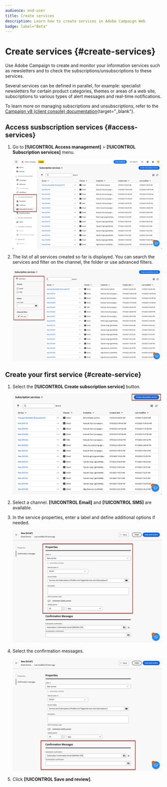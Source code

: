 ```yaml
---
audience: end-user
title: Create services
description: Learn how to create services in Adobe Campaign Web
badge: label="Beta" 
---
```


# Create services {#create-services}

Use Adobe Campaign to create and monitor your information services such as newsletters and to check the subscriptions/unsubscriptions to these services.

Several services can be defined in parallel, for example: specialist newsletters for certain product categories, themes or areas of a web site, subscriptions to various types of alert messages and real-time notifications.

To learn more on managing subscriptions and unsubscriptions, refer to the [Campaign v8 (client console) documentation](https://experienceleague.adobe.com/docs/campaign/campaign-v8/audience/subscriptions.html){target="_blank"}.

## Access susbscription services {#access-services}

1. Go to **[!UICONTROL Access management]** > **[!UICONTROL Subscription services]** menu.

    ![](assets/service-list.png)

1. The list of all services created so far is displayed. You can search the services and filter on the channel, the folder or use advanced filters.

    ![](assets/service-filters.png)

## Create your first service {#create-service}

1. Select the **[!UICONTROL Create subscription service]** button.

    ![](assets/service-create-button.png)

1. Select a channel. **[!UICONTROL Email]** and **[!UICONTROL SMS]** are available.

1. In the service properties, enter a label and define additional options if needed.

    ![](assets/service-create-properties.png)

1. Select the confirmation messages.

    ![](assets/service-create-confirmation-msg.png)

1. Click **[!UICONTROL Save and review]**.


